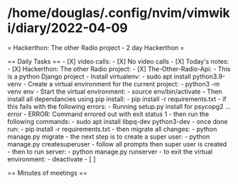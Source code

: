 # /home/douglas/.config/nvim/vimwiki/diary/2022-04-09

= Hackerthon: The other Radio project - 2 day Hackerthon =

== Daily Tasks ==
        - [X] video calls:
                - [X] No video calls
        - [X] Today's notes:
                - [X] Hackerthon: The other Radio project:
										- [X] The-Other-Radio-Api:
												- This is a python Django project
												- Install virtualenv:
													- sudo apt install python3.9-venv
												- Create a virtual environment for the current project:
													- python3 -m venv env
												- Start the virtual environment:
													- source env/bin/activate
												- Then install all dependancies using pip install:
													- pip install -r requirements.txt
													- if this fails with the following errors:
														- Running setup.py install for psycopg2 ... error
														- ERROR: Command errored out with exit status 1
													- then run the following commands:
														- sudo apt install libpq-dev python3-dev
														- once done run:
															- pip install -r requirements.txt
												- then migrate all changes:
													- python manage.py migrate
												- the next step is to create a super user:
													- python manage.py createsuperuser
												- follow all prompts then super user is created
												- then to run server:
													- python manage.py runserver
												- to exit the virtual environment:
													- deactivate
        - [ ]

== Minutes of meetings ==


